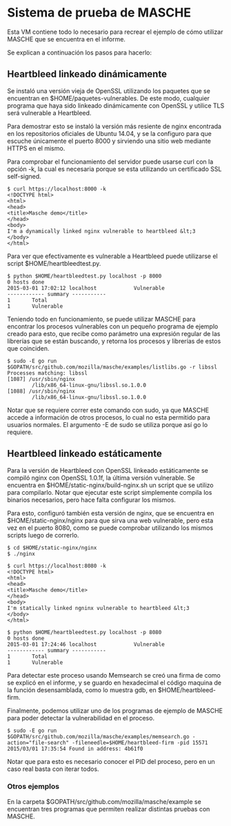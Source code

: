# Sistema de prueba de MASCHE

Esta VM contiene todo lo necesario para recrear el ejemplo de cómo utilizar
MASCHE que se encuentra en el informe.

Se explican a continuación los pasos para hacerlo:

## Heartbleed linkeado dinámicamente

Se instaló una versión vieja de OpenSSL utilizando los paquetes que se
encuentran en $HOME/paquetes-vulnerables. De este modo, cualquier programa que
haya sido linkeado dinámicamente con OpenSSL y utilice TLS será vulnerable a
Heartbleed.

Para demostrar esto se instaló la versión más resiente de nginx encontrada en
los repositorios oficiales de Ubuntu 14.04, y se la configuro para que escuche
únicamente el puerto 8000 y sirviendo una sitio web mediante HTTPS en el mismo.

Para comprobar el funcionamiento del servidor puede usarse curl con la opción
-k, la cual es necesaria porque se esta utilizando un certificado SSL
self-signed.

```
$ curl https://localhost:8000 -k
<!DOCTYPE html>
<html>
<head>
<title>Masche demo</title>
</head>
<body>
I'm a dynamically linked nginx vulnerable to heartbleed &lt;3
</body>
</html>
```

Para ver que efectivamente es vulnerable a Heartbleed puede utilizarse el script
$HOME/heartbleedtest.py.

```
$ python $HOME/heartbleedtest.py localhost -p 8000
0 hosts done
2015-03-01 17:02:12 localhost            Vulnerable
------------ summary -----------
1       Total
1       Vulnerable
```

Teniendo todo en funcionamiento, se puede utilizar MASCHE para encontrar los
procesos vulnerables con un pequeño programa de ejemplo creado para esto, que
recibe como parámetro una expresión regular de las librerías que se están
buscando, y retorna los procesos y librerías de estos que coinciden.

```
$ sudo -E go run $GOPATH/src/github.com/mozilla/masche/examples/listlibs.go -r libssl
Processes matching: libssl
[1087] /usr/sbin/nginx
        /lib/x86_64-linux-gnu/libssl.so.1.0.0
[1088] /usr/sbin/nginx
        /lib/x86_64-linux-gnu/libssl.so.1.0.0
```

Notar que se requiere correr este comando con sudo, ya que MASCHE accede a
información de otros procesos, lo cual no esta permitido para usuarios
normales. El argumento -E de sudo se utiliza porque así go lo requiere.

## Heartbleed linkeado estáticamente

Para la versión de Heartbleed con OpenSSL linkeado estáticamente se compiló
nginx con OpenSSL 1.0.1f, la última versión vulnerable. Se encuentra en
$HOME/static-nginx/build-nginx.sh un script que se utilizo para compilarlo.
Notar que ejecutar este script simplemente compila los binarios necesarios,
pero hace falta configurar los mismos.

Para esto, configuró también esta versión de nginx, que se encuentra en
$HOME/static-nginx/nginx para que sirva una web vulnerable, pero esta vez en el
puerto 8080, como se puede comprobar utilizando los mismos scripts luego de
correrlo.

```
$ cd $HOME/static-nginx/nginx
$ ./nginx

$ curl https://localhost:8080 -k
<!DOCTYPE html>
<html>
<head>
<title>Masche demo</title>
</head>
<body>
I'm statically linked ngninx vulnerable to heartbleed &lt;3
</body>
</html>

$ python $HOME/heartbleedtest.py localhost -p 8080
0 hosts done
2015-03-01 17:24:46 localhost            Vulnerable
------------ summary -----------
1       Total
1       Vulnerable
```

Para detectar este proceso usando Memsearch se creó una firma de como se
explicó en el informe, y se guardo en hexadecimal el código maquina de la
función desensamblada, como lo muestra gdb, en $HOME/heartbleed-firm.

Finalmente, podemos utilizar uno de los programas de ejemplo de MASCHE para
poder detectar la vulnerabilidad en el proceso.

```
$ sudo -E go run $GOPATH/src/github.com/mozilla/masche/examples/memsearch.go -action="file-search" -fileneedle=$HOME/heartbleed-firm -pid 15571
2015/03/01 17:35:54 Found in address: 4b61f0
```

Notar que para esto es necesario conocer el PID del proceso, pero en un caso
real basta con iterar todos.

### Otros ejemplos

En la carpeta $GOPATH/src/github.com/mozilla/masche/example se encuentran tres
programas que permiten realizar distintas pruebas con MASCHE.
